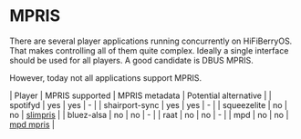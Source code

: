 # MPRIS

There are several player applications running concurrently on HiFiBerryOS. That makes controlling all of 
them quite complex. Ideally a single interface should be used for all players. A good candidate is DBUS MPRIS.

However, today not all applications support MPRIS.

| Player | MPRIS supported | MPRIS metadata | Potential alternative |
| spotifyd | yes | yes | - |
| shairport-sync  | yes | yes | - |
| squeezelite | no | no | [slimpris](https://github.com/mavit/slimpris2) |
| bluez-alsa | no | no | - |
| raat | no | no | - |
| mpd | no | no | [mpd mpris](https://github.com/natsukagami/mpd-mpris) |
